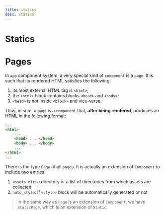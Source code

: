 ```yaml
---
title: statics
desc: statics
---
```


# Statics

# Pages

In `app` component system, a very special kind of `component` is a `page`. It is such that its rendered HTML satisfies the following:
1. its most external HTML tag is `<html>`;
2. the `<html>` block contains blocks `<head>` and `<body>`;
3. `<head>` is not inside `<block>` and vice-versa.

Thus, in sum, a `page` is a `component` that, **after being rendered**, produces an HTML in the following format:

```html
...
<html>
    ...
    <head> ... </head>
    <body> ... </body>
    ...
</html>
...
```

There is the type `Page` of all `page`s. It is actually an extension of `Component` to include two entries:
1. `assets_dir`: a directory or a list of directories from which assets are collected
2. `auto_style`: if `<style>` block will be automatically generated or not

> In the same way as `Page` is an extension of `Component`, we have `StaticPage`, which is an extension of `Static`.
